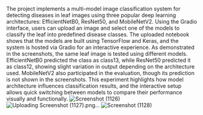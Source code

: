 The project implements a multi-model image classification system for detecting diseases in leaf images using three popular deep learning architectures: EfficientNetB0, ResNet50, and MobileNetV2. Using the Gradio interface, users can upload an image and select one of the models to classify the leaf into predefined disease classes. The uploaded notebook shows that the models are built using TensorFlow and Keras, and the system is hosted via Gradio for an interactive experience. As demonstrated in the screenshots, the same leaf image is tested using different models. EfficientNetB0 predicted the class as class13, while ResNet50 predicted it as class12, showing slight variation in output depending on the architecture used. MobileNetV2 also participated in the evaluation, though its prediction is not shown in the screenshots. This experiment highlights how model architecture influences classification results, and the interactive setup allows quick switching between models to compare their performance visually and functionally.
![Screenshot (1126)](https://github.com/user-attachments/assets/c8d9cd8e-536b-43f7-afaf-ac574b2a4281)
![Uploading Screenshot (1127).png…]()
![Screenshot (1128)](https://github.com/user-attachments/assets/483079f0-1e92-4bac-bde0-d66d54852932)
